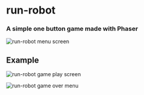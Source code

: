 run-robot
=========
### A simple one button game made with Phaser
![run-robot menu screen](http://farm8.staticflickr.com/7046/13227553235_6b4b2707b1.jpg "Menu")



## Example

![run-robot game play screen](http://farm3.staticflickr.com/2830/13227698213_126e4e8f48.jpg "Game play")


![run-robot game over menu](http://farm8.staticflickr.com/7231/13227698253_f7f6f66666.jpg "Gameover menu")
